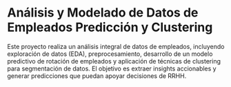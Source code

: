 # Análisis y Modelado de Datos de Empleados Predicción y Clustering


Este proyecto realiza un análisis integral de datos de empleados, incluyendo exploración de datos (EDA), preprocesamiento, desarrollo de un modelo predictivo de rotación de empleados y aplicación de técnicas de clustering para segmentación de datos. El objetivo es extraer insights accionables y generar predicciones que puedan apoyar decisiones de RRHH.
